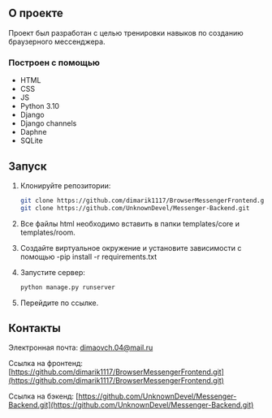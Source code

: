 ## О проекте
Проект был разработан с целью тренировки навыков по созданию браузерного мессенджера.

### Построен с помощью
* HTML
* CSS
* JS
* Python 3.10
* Django
* Django channels
* Daphne
* SQLite

## Запуск

1. Клонируйте репозитории:
   ```sh
   git clone https://github.com/dimarik1117/BrowserMessengerFrontend.git
   git clone https://github.com/UnknownDevel/Messenger-Backend.git
   ```

2. Все файлы html необходимо вставить в папки templates/core и templates/room.

3. Создайте виртуальное окружение и установите зависимости с помощью -pip install -r requirements.txt

4. Запустите сервер:
   ```sh
   python manage.py runserver
   ```

5. Перейдите по ссылке.

## Контакты

Электронная почта: dimaovch.04@mail.ru

Ссылка на фронтенд: [https://github.com/dimarik1117/BrowserMessengerFrontend.git](https://github.com/dimarik1117/BrowserMessengerFrontend.git)

Ссылка на бэкенд: [https://github.com/UnknownDevel/Messenger-Backend.git](https://github.com/UnknownDevel/Messenger-Backend.git)